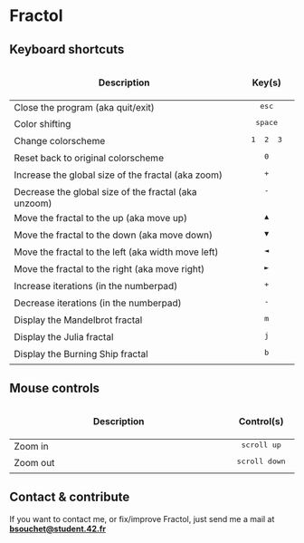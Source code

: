 # Fractol

## Keyboard shortcuts

<table width="100%">
<thead>
<tr>
<td width="65%" height="60px" align="center" cellpadding="0">
<strong>Description</strong>
</td>
<td width="10%" align="center" cellpadding="0">
<span style="width:70px">&nbsp;</span><strong>Key(s)</strong><span style="width:50px">&nbsp;</span>
</td>
</tr>
</thead>
<tbody>
<tr>
<td valign="top" height="30px">Close the program (aka quit/exit)</td>
<td valign="top" align="center"><kbd>&nbsp;esc&nbsp;</kbd></td>
</tr>
<tr>
<td valign="top" height="30px">Color shifting</td>
<td valign="top" align="center"><kbd>&nbsp;space&nbsp;</kbd></td>
</tr>
<tr>
<td valign="top" height="30px">Change colorscheme</td>
<td valign="top" align="center"><kbd>&nbsp;1&nbsp;</kbd><kbd>&nbsp;2&nbsp;</kbd><kbd>&nbsp;3&nbsp;</kbd></td>
</tr>
<tr>
<td valign="top" height="30px">Reset back to original colorscheme</td>
<td valign="top" align="center"><kbd>&nbsp;0&nbsp;</kbd></td>
</tr>
<tr>
<td valign="top" height="30px">Increase the global size of the fractal (aka zoom)</td>
<td valign="top" align="center"><kbd>&nbsp;+&nbsp;</kbd></td>
</tr>
<tr>
<td valign="top" height="30px">Decrease the global size of the fractal (aka unzoom)</td>
<td valign="top" align="center"><kbd>&nbsp;-&nbsp;</kbd></td>
</tr>
<tr>
<td valign="top" height="30px">Move the fractal to the up (aka move up)</td>
<td valign="top" align="center"><kbd>&nbsp;▲&nbsp;</kbd></td>
</tr>
<tr>
<td valign="top" height="30px">Move the fractal to the down (aka move down)</td>
<td valign="top" align="center"><kbd>&nbsp;▼&nbsp;</kbd></td>
</tr>
<tr>
<td valign="top" height="30px">Move the fractal to the left (aka width move left)</td>
<td valign="top" align="center"><kbd>&nbsp;◄&nbsp;</kbd></td>
</tr>
<tr>
<td valign="top" height="30px">Move the fractal to the right (aka move right)</td>
<td valign="top" align="center"><kbd>&nbsp;►&nbsp;</kbd></td>
</tr>
<tr>
<td valign="top" height="30px">Increase iterations (in the numberpad)</td>
<td valign="top" align="center"><kbd>&nbsp;+&nbsp;</kbd></td>
</tr>
<tr>
<td valign="top" height="30px">Decrease iterations (in the numberpad)</td>
<td valign="top" align="center"><kbd>&nbsp;-&nbsp;</kbd></td>
</tr>
<tr>
<td valign="top" height="30px">Display the Mandelbrot fractal</td>
<td valign="top" align="center"><kbd>&nbsp;m&nbsp;</kdb></td>
</tr>
<tr>
<td valign="top" height="30px">Display the Julia fractal</td>
<td valign="top" align="center"><kbd>&nbsp;j&nbsp;</kbd></td>
</tr>
<tr>
<td valign="top" height="30px">Display the Burning Ship fractal</td>
<td valign="top" align="center"><kbd>&nbsp;b&nbsp;</kbd></td>
</tr>
</tbody>
</table>

## Mouse controls

<table width="100%">
<thead>
<tr>
<td width="60%" height="60px" align="center" cellpadding="0">
<strong>Description</strong>
</td>
<td width="10%" align="center" cellpadding="0">
<span style="width:70px">&nbsp;</span><strong>Control(s)</strong><span style="width:50px">&nbsp;</span>
</td>
</tr>
</thead>
<tbody>
<tr>
<td valign="top" height="30px">Zoom in</td>
<td valign="top" align="center"><kbd>&nbsp;scroll up&nbsp;</kbd></td>
</tr>
<tr>
<td valign="top" height="30px">Zoom out</td>
<td valign="top" align="center"><kbd>&nbsp;scroll down&nbsp;</kbd></td>
</tr>
</tbody>
</table>

## Contact & contribute

If you want to contact me, or fix/improve Fractol, just send me a mail at **bsouchet@student.42.fr**
